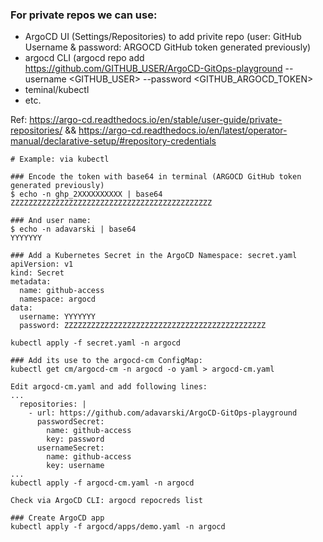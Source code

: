 ### For private repos we can use:
- ArgoCD UI (Settings/Repositories) to add privite repo (user: GitHub Username & password: ARGOCD GitHub token generated previously) 
- argocd CLI (argocd repo add https://github.com/GITHUB_USER/ArgoCD-GitOps-playground --username <GITHUB_USER> --password <GITHUB_ARGOCD_TOKEN>
- teminal/kubectl 
- etc.

Ref: https://argo-cd.readthedocs.io/en/stable/user-guide/private-repositories/ && https://argo-cd.readthedocs.io/en/latest/operator-manual/declarative-setup/#repository-credentials

```
# Example: via kubectl 

### Encode the token with base64 in terminal (ARGOCD GitHub token generated previously)
$ echo -n ghp_2XXXXXXXXXX | base64
ZZZZZZZZZZZZZZZZZZZZZZZZZZZZZZZZZZZZZZZZZZZZZ

### And user name:
$ echo -n adavarski | base64
YYYYYYY

### Add a Kubernetes Secret in the ArgoCD Namespace: secret.yaml
apiVersion: v1
kind: Secret
metadata:
  name: github-access
  namespace: argocd
data:
  username: YYYYYYY
  password: ZZZZZZZZZZZZZZZZZZZZZZZZZZZZZZZZZZZZZZZZZZZZZ

kubectl apply -f secret.yaml -n argocd

### Add its use to the argocd-cm ConfigMap:
kubectl get cm/argocd-cm -n argocd -o yaml > argocd-cm.yaml

Edit argocd-cm.yaml and add following lines:
...
  repositories: |
    - url: https://github.com/adavarski/ArgoCD-GitOps-playground
      passwordSecret:
        name: github-access
        key: password
      usernameSecret:
        name: github-access
        key: username
...
kubectl apply -f argocd-cm.yaml -n argocd

Check via ArgoCD CLI: argocd repocreds list

### Create ArgoCD app 
kubectl apply -f argocd/apps/demo.yaml -n argocd
```
